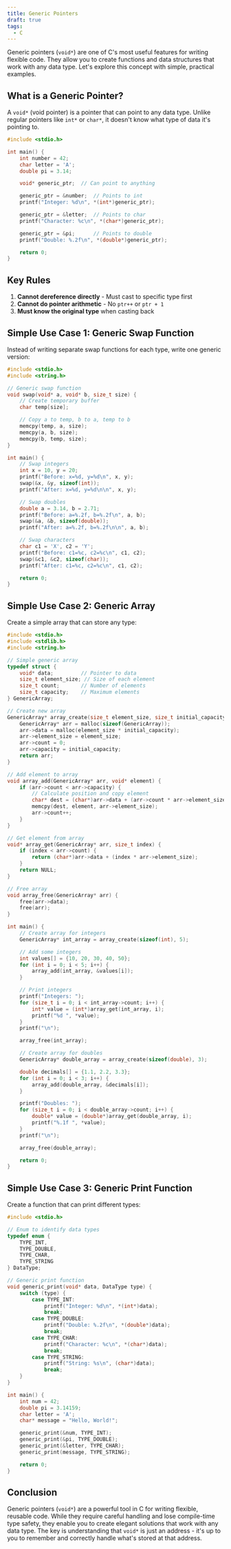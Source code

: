 ```yaml
---
title: Generic Pointers
draft: true
tags:
  - C
---
```



Generic pointers (`void*`) are one of C's most useful features for writing flexible code. They allow you to create functions and data structures that work with any data type. Let's explore this concept with simple, practical examples.

## What is a Generic Pointer?

A `void*` (void pointer) is a pointer that can point to any data type. Unlike regular pointers like `int*` or `char*`, it doesn't know what type of data it's pointing to.

```c
#include <stdio.h>

int main() {
    int number = 42;
    char letter = 'A';
    double pi = 3.14;

    void* generic_ptr;  // Can point to anything

    generic_ptr = &number;  // Points to int
    printf("Integer: %d\n", *(int*)generic_ptr);

    generic_ptr = &letter;  // Points to char
    printf("Character: %c\n", *(char*)generic_ptr);

    generic_ptr = &pi;      // Points to double
    printf("Double: %.2f\n", *(double*)generic_ptr);

    return 0;
}
```

## Key Rules

1. **Cannot dereference directly** - Must cast to specific type first
2. **Cannot do pointer arithmetic** - No `ptr++` or `ptr + 1`
3. **Must know the original type** when casting back

## Simple Use Case 1: Generic Swap Function

Instead of writing separate swap functions for each type, write one generic version:

```c
#include <stdio.h>
#include <string.h>

// Generic swap function
void swap(void* a, void* b, size_t size) {
    // Create temporary buffer
    char temp[size];

    // Copy a to temp, b to a, temp to b
    memcpy(temp, a, size);
    memcpy(a, b, size);
    memcpy(b, temp, size);
}

int main() {
    // Swap integers
    int x = 10, y = 20;
    printf("Before: x=%d, y=%d\n", x, y);
    swap(&x, &y, sizeof(int));
    printf("After: x=%d, y=%d\n\n", x, y);

    // Swap doubles
    double a = 3.14, b = 2.71;
    printf("Before: a=%.2f, b=%.2f\n", a, b);
    swap(&a, &b, sizeof(double));
    printf("After: a=%.2f, b=%.2f\n\n", a, b);

    // Swap characters
    char c1 = 'X', c2 = 'Y';
    printf("Before: c1=%c, c2=%c\n", c1, c2);
    swap(&c1, &c2, sizeof(char));
    printf("After: c1=%c, c2=%c\n", c1, c2);

    return 0;
}
```

## Simple Use Case 2: Generic Array

Create a simple array that can store any type:

```c
#include <stdio.h>
#include <stdlib.h>
#include <string.h>

// Simple generic array
typedef struct {
    void* data;         // Pointer to data
    size_t element_size; // Size of each element
    size_t count;       // Number of elements
    size_t capacity;    // Maximum elements
} GenericArray;

// Create new array
GenericArray* array_create(size_t element_size, size_t initial_capacity) {
    GenericArray* arr = malloc(sizeof(GenericArray));
    arr->data = malloc(element_size * initial_capacity);
    arr->element_size = element_size;
    arr->count = 0;
    arr->capacity = initial_capacity;
    return arr;
}

// Add element to array
void array_add(GenericArray* arr, void* element) {
    if (arr->count < arr->capacity) {
        // Calculate position and copy element
        char* dest = (char*)arr->data + (arr->count * arr->element_size);
        memcpy(dest, element, arr->element_size);
        arr->count++;
    }
}

// Get element from array
void* array_get(GenericArray* arr, size_t index) {
    if (index < arr->count) {
        return (char*)arr->data + (index * arr->element_size);
    }
    return NULL;
}

// Free array
void array_free(GenericArray* arr) {
    free(arr->data);
    free(arr);
}

int main() {
    // Create array for integers
    GenericArray* int_array = array_create(sizeof(int), 5);

    // Add some integers
    int values[] = {10, 20, 30, 40, 50};
    for (int i = 0; i < 5; i++) {
        array_add(int_array, &values[i]);
    }

    // Print integers
    printf("Integers: ");
    for (size_t i = 0; i < int_array->count; i++) {
        int* value = (int*)array_get(int_array, i);
        printf("%d ", *value);
    }
    printf("\n");

    array_free(int_array);

    // Create array for doubles
    GenericArray* double_array = array_create(sizeof(double), 3);

    double decimals[] = {1.1, 2.2, 3.3};
    for (int i = 0; i < 3; i++) {
        array_add(double_array, &decimals[i]);
    }

    printf("Doubles: ");
    for (size_t i = 0; i < double_array->count; i++) {
        double* value = (double*)array_get(double_array, i);
        printf("%.1f ", *value);
    }
    printf("\n");

    array_free(double_array);

    return 0;
}
```

## Simple Use Case 3: Generic Print Function

Create a function that can print different types:

```c
#include <stdio.h>

// Enum to identify data types
typedef enum {
    TYPE_INT,
    TYPE_DOUBLE,
    TYPE_CHAR,
    TYPE_STRING
} DataType;

// Generic print function
void generic_print(void* data, DataType type) {
    switch (type) {
        case TYPE_INT:
            printf("Integer: %d\n", *(int*)data);
            break;
        case TYPE_DOUBLE:
            printf("Double: %.2f\n", *(double*)data);
            break;
        case TYPE_CHAR:
            printf("Character: %c\n", *(char*)data);
            break;
        case TYPE_STRING:
            printf("String: %s\n", (char*)data);
            break;
    }
}

int main() {
    int num = 42;
    double pi = 3.14159;
    char letter = 'A';
    char* message = "Hello, World!";

    generic_print(&num, TYPE_INT);
    generic_print(&pi, TYPE_DOUBLE);
    generic_print(&letter, TYPE_CHAR);
    generic_print(message, TYPE_STRING);

    return 0;
}
```

## Conclusion

Generic pointers (`void*`) are a powerful tool in C for writing flexible, reusable code. While they require careful handling and lose compile-time type safety, they enable you to create elegant solutions that work with any data type. The key is understanding that `void*` is just an address - it's up to you to remember and correctly handle what's stored at that address.
